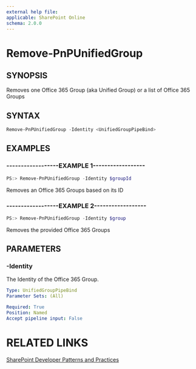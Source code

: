 ```yaml
---
external help file:
applicable: SharePoint Online
schema: 2.0.0
---
```

# Remove-PnPUnifiedGroup

## SYNOPSIS
Removes one Office 365 Group (aka Unified Group) or a list of Office 365 Groups

## SYNTAX 

```powershell
Remove-PnPUnifiedGroup -Identity <UnifiedGroupPipeBind>
```

## EXAMPLES

### ------------------EXAMPLE 1------------------
```powershell
PS:> Remove-PnPUnifiedGroup -Identity $groupId
```

Removes an Office 365 Groups based on its ID

### ------------------EXAMPLE 2------------------
```powershell
PS:> Remove-PnPUnifiedGroup -Identity $group
```

Removes the provided Office 365 Groups

## PARAMETERS

### -Identity
The Identity of the Office 365 Group.

```yaml
Type: UnifiedGroupPipeBind
Parameter Sets: (All)

Required: True
Position: Named
Accept pipeline input: False
```

# RELATED LINKS

[SharePoint Developer Patterns and Practices](http://aka.ms/sppnp)
